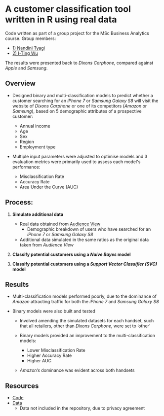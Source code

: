 # A customer classification tool written in R using real data

Code written as part of a group project for the MSc Business Analytics course. Group members:

- [1) Nandini Tyagi](https://www.linkedin.com/in/nandinityagi/)
- [2) I-Ting Wu](https://www.linkedin.com/in/i-ting-wu-7b8594132/) 

The results were presented back to _Dixons Carphone_, compared against _Apple_ and _Samsung_.

## Overview

- Designed binary and multi-classification models to predict whether a customer searching for an _iPhone 7_ or _Samsung Galaxy S8_ will visit the website of _Dixons Carphone_ or one of its competitors (_Amazon_ or _Samsung_), based on 5 demographic attributes of a prospective customer:
   - Annual income
   - Age
   - Sex
   - Region
   - Employment type
   
- Multiple input parameters were adjusted to optimise models and 3 evaluation metrics were primarily used to assess each model's performance:
   - Misclassification  Rate
   - Accuracy Rate 
   - Area Under the Curve (AUC)
   
## Process:

1) **Simulate additional data**
   - Real data obtained from [Audience View](https://audience-view.com/#/) 
      - Demographic breakdown of users who have searched for an _iPhone 7_ or _Samsung Galaxy S8_
   - Additional data simulated in the same ratios as the original data taken from _Audience View_
   
2) **Classify potential customers using a _Naive Bayes_ model**
   
3) **Classify potential customers using a _Support Vector Classifier (SVC)_ model**

## Results

- Multi-classification models performed poorly, due to the dominance of _Amazon_ attracting traffic for both the _iPhone 7_ and _Samsung Galaxy S8_ 

- Binary models were also built and tested
   - Involved amending the simulated datasets for each handset, such that all retailers, other than _Dixons Carphone_, were set to ‘other’
   
   - Binary models provided an improvement to the multi-classification models:
      - Lower Misclassification Rate
      - Higher Accuracy Rate
      - Higher AUC
      
   - _Amazon’s_ dominance was evident across both handsets 
   
## Resources

- [Code](https://github.com/Christopher-Loynes/CustomerClassification_DixonsCarphone/wiki/Code)
- [Data](https://github.com/Christopher-Loynes/CustomerClassification_DixonsCarphone/wiki/Data)
   - Data not included in the repository, due to privacy agreement 





